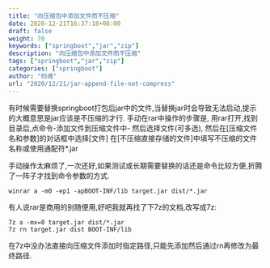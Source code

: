 ```yaml
---
title: "向压缩包中添加文件而不压缩"
date: 2020-12-21T16:37:18+08:00
draft: false
weight: 70
keywords: ["springboot","jar","zip"]
description: "向压缩包中添加文件而不压缩"
tags: ["springboot","jar","zip"]
categories: ["springboot"]
author: "码魂"
url: "2020/12/21/jar-append-file-not-compress"
---
```


有时候需要替换springboot打包后jar中的文件,当替换jar时会导致无法启动,提示的大概意思是jar应该是不压缩的才行.
手动在rar中操作的步骤是,
用rar打开,找到目录后,点命令-添加文件到压缩文件中-
然后选择文件(可多选),
然后在\[压缩文件名和参数]的对话框中选择\[文件]
在\[不压缩直接存储的文件]中填写不压缩的文件名称或使用通配符*.jar

手动操作太麻烦了,一次还好,如果测试或长期需要替换的话还是命令比较方便,折腾了一阵子才找到命令参数的方式.

```
winrar a -m0 -ep1 -apBOOT-INF/lib target.jar dist/*.jar
```

有人说rar是商用的别随便用,好吧我就再找了下7z的文档,改写成7z:
```
7z a -mx=0 target.jar dist/*.jar
7z rn target.jar dist BOOT-INF/lib
```
在7z中没办法直接向压缩文件添加时指定路径,只能先添加然后通过rn再修改为最终路径.